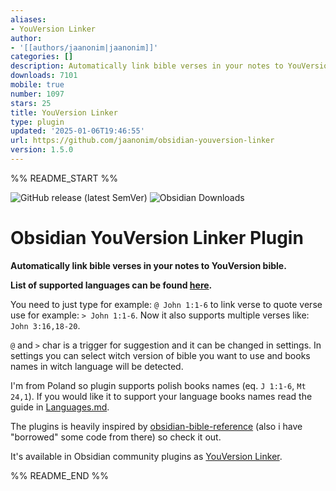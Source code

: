 ```yaml
---
aliases:
- YouVersion Linker
author:
- '[[authors/jaanonim|jaanonim]]'
categories: []
description: Automatically link bible verses in your notes to YouVersion bible.
downloads: 7101
mobile: true
number: 1097
stars: 25
title: YouVersion Linker
type: plugin
updated: '2025-01-06T19:46:55'
url: https://github.com/jaanonim/obsidian-youversion-linker
version: 1.5.0
---
```


%% README_START %%

![GitHub release (latest SemVer)](https://img.shields.io/github/v/release/jaanonim/obsidian-youversion-linker?style=for-the-badge&sort=semver) ![Obsidian Downloads](https://img.shields.io/badge/dynamic/json?logo=obsidian&color=%23483699&label=downloads&query=%24%5B%22youversion-linker%22%5D.downloads&url=https%3A%2F%2Fraw.githubusercontent.com%2Fobsidianmd%2Fobsidian-releases%2Fmaster%2Fcommunity-plugin-stats.json&style=for-the-badge)

# Obsidian YouVersion Linker Plugin

**Automatically link bible verses in your notes to YouVersion bible.**

**List of supported languages can be found [here](./Languages.md).**

You need to just type for example: `@ John 1:1-6` to link verse to quote verse use for example: `> John 1:1-6`. Now it also supports multiple verses like: `John 3:16,18-20`.

`@` and `>` char is a trigger for suggestion and it can be changed in settings.
In settings you can select witch version of bible you want to use and books names in witch language will be detected.

I'm from Poland so plugin supports polish books names (eq. `J 1:1-6`, `Mt 24,1`). If you would like it to support your language books names read the guide in [Languages.md](./Languages.md).

The plugins is heavily inspired by [obsidian-bible-reference](https://github.com/tim-hub/obsidian-bible-reference) (also i have "borrowed" some code from there) so check it out.

It's available in Obsidian community plugins as
[YouVersion Linker](https://obsidian.md/plugins?id=youversion-linker).


%% README_END %%